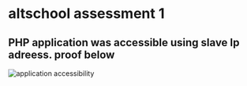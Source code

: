 # altschool assessment 1
## PHP application was accessible using slave Ip adreess. proof below 
![application accessibility](https://github.com/AlakeDaniel/altschool/assets/153553334/b04091bf-571d-4e6d-a1fa-ab01a73a3b74)

